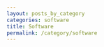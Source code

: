 ```yaml
---
layout: posts_by_category
categories: software
title: Software
permalink: /category/software
---
```

